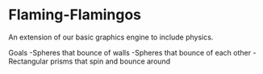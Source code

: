 Flaming-Flamingos
=================

An extension of our basic graphics engine to include physics.

Goals
-Spheres that bounce of walls
-Spheres that bounce of each other
-Rectangular prisms that spin and bounce around

